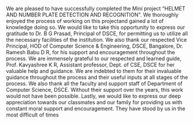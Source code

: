 We are pleased to have successfully completed the Mini project “HELMET AND
NUMBER PLATE DETECTION AND RECOGNITION". We thoroughly enjoyed the
process of working on this projectand gained a lot of knowledge doing so.
We would like to take this opportunity to express our gratitude to Dr. B G Prasad,
Principal of DSCE, for permitting us to utilize all the necessary facilities of the
institution.
We also thank our respected Vice Principal, HOD of Computer Science & Engineering,
DSCE, Bangalore, Dr. Ramesh Babu D R, for his support and encouragement
throughout the process.
We are immensely grateful to our respected and learned guide, Prof. Kavyashree K R,
Assistant professor, Dept. of CSE, DSCE for her valuable help and guidance. We are
indebted to them for their invaluable guidance throughout the process and their useful
inputs at all stages of the process.
We also thank all the faculty and support staff of Department of Computer Science,
DSCE. Without their support over the years, this work would not have been possible.
Lastly, we would like to express our deep appreciation towards our classmates and
our family for providing us with constant moral support and encouragement. They have
stood by us in the most difficult of times

